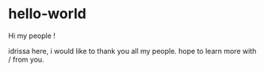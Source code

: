 # hello-world 

Hi my people !

idrissa here, i would like to thank  you all my people. 
hope to learn more with / from you. 
